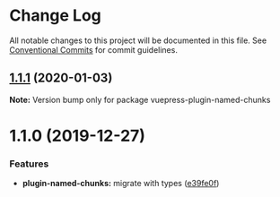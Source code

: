 # Change Log

All notable changes to this project will be documented in this file.
See [Conventional Commits](https://conventionalcommits.org) for commit guidelines.

## [1.1.1](https://github.com/vuepress/vuepress-community/compare/vuepress-plugin-named-chunks@1.1.0...vuepress-plugin-named-chunks@1.1.1) (2020-01-03)

**Note:** Version bump only for package vuepress-plugin-named-chunks

# 1.1.0 (2019-12-27)

### Features

- **plugin-named-chunks:** migrate with types ([e39fe0f](https://github.com/vuepress/vuepress-community/commit/e39fe0f1cc6badfa54540300718d688222bf168b))
